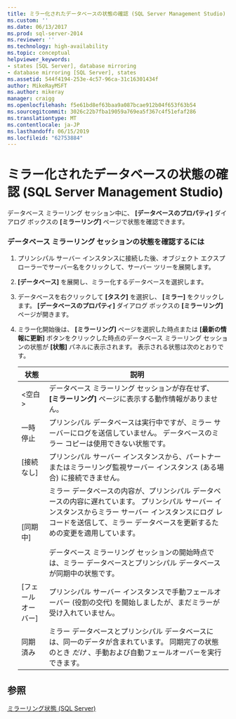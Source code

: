 ```yaml
---
title: ミラー化されたデータベースの状態の確認 (SQL Server Management Studio) | Microsoft Docs
ms.custom: ''
ms.date: 06/13/2017
ms.prod: sql-server-2014
ms.reviewer: ''
ms.technology: high-availability
ms.topic: conceptual
helpviewer_keywords:
- states [SQL Server], database mirroring
- database mirroring [SQL Server], states
ms.assetid: 544f4194-253e-4c57-96ca-31c16301434f
author: MikeRayMSFT
ms.author: mikeray
manager: craigg
ms.openlocfilehash: f5e61bd8ef63baa9a087bcae912b04f653f63b54
ms.sourcegitcommit: 3026c22b7fba19059a769ea5f367c4f51efaf286
ms.translationtype: MT
ms.contentlocale: ja-JP
ms.lasthandoff: 06/15/2019
ms.locfileid: "62753884"
---
```

# <a name="view-the-state-of-a-mirrored-database-sql-server-management-studio"></a>ミラー化されたデータベースの状態の確認 (SQL Server Management Studio)
  データベース ミラーリング セッション中に、 **[データベースのプロパティ]** ダイアログ ボックスの **[ミラーリング]** ページで状態を確認できます。  
  
### <a name="to-view-the-status-of-a-database-mirroring-session"></a>データベース ミラーリング セッションの状態を確認するには  
  
1.  プリンシパル サーバー インスタンスに接続した後、オブジェクト エクスプローラーでサーバー名をクリックして、サーバー ツリーを展開します。  
  
2.  **[データベース]** を展開し、ミラー化するデータベースを選択します。  
  
3.  データベースを右クリックして **[タスク]** を選択し、 **[ミラー]** をクリックします。 **[データベースのプロパティ]** ダイアログ ボックスの **[ミラーリング]** ページが開きます。  
  
4.  ミラー化開始後は、 **[ミラーリング]** ページを選択した時点または **[最新の情報に更新]** ボタンをクリックした時点のデータベース ミラーリング セッションの状態が **[状態]** パネルに表示されます。 表示される状態は次のとおりです。  
  
    |状態|説明|  
    |------------|-----------------|  
    |\<空白>|データベース ミラーリング セッションが存在せず、 **[ミラーリング]** ページに表示する動作情報がありません。|  
    |一時停止|プリンシパル データベースは実行中ですが、ミラー サーバーにログを送信していません。 データベースのミラー コピーは使用できない状態です。|  
    |[接続なし]|プリンシパル サーバー インスタンスから、パートナーまたはミラーリング監視サーバー インスタンス (ある場合) に接続できません。|  
    |[同期中]|ミラー データベースの内容が、プリンシパル データベースの内容に遅れています。 プリンシパル サーバー インスタンスからミラー サーバー インスタンスにログ レコードを送信して、ミラー データベースを更新するための変更を適用しています。<br /><br /> データベース ミラーリング セッションの開始時点では、ミラー データベースとプリンシパル データベースが同期中の状態です。|  
    |[フェールオーバー]|プリンシパル サーバー インスタンスで手動フェールオーバー (役割の交代) を開始しましたが、まだミラーが受け入れていません。|  
    |同期済み|ミラー データベースとプリンシパル データベースには、同一のデータが含まれています。 同期完了の状態のとき *だけ* 、手動および自動フェールオーバーを実行できます。|  
  
## <a name="see-also"></a>参照  
 [ミラーリング状態 &#40;SQL Server&#41;](mirroring-states-sql-server.md)  
  
  
